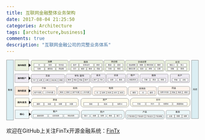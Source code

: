 ```yaml
---
title: 互联网金融整体业务架构
date: 2017-08-04 21:25:50
categories: Architecture
tags: [architecture,business]
comments: true
description: "互联网金融公司的完整业务体系"
---
```

![互联网金融整体业务架构](./uploads/posts/online-financial-business-architecture/online-financial-business-architecture.png)

欢迎在GitHub上关注FinTx开源金融系统：[FinTx](https://github.com/fintx)
